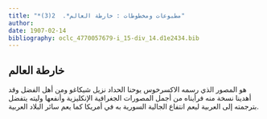 ```yaml
---
title: "*مطبوعات ومخطوطات : خارطة العالم*.  2(3)"
author: 
date: 1907-02-14
bibliography: oclc_4770057679-i_15-div_14.d1e2434.bib
---
```




##  خارطة العالم 


 هو المصور الذي رسمه الاكسرخوس يوحنا الحداد نزيل شيكاغو ومن أهل الفضل وقد أهدينا نسخة منه فرأيناه من أجمل المصورات الجغرافية الإنكليزية وأنفعها وليته يتفضل بترجمته إلى العربية ليعم انتفاع الجالية السورية به في أمريكا كما يعم سائر البلاد العربية. 
